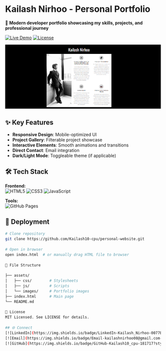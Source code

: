# Kailash Nirhoo - Personal Portfolio

🚀 **Modern developer portfolio showcasing my skills, projects, and professional journey**  

[![Live Demo](https://img.shields.io/badge/LIVE_DEMO-Visit_My_Portfolio-2ea44f?style=for-the-badge&logo=vercel)](https://kailash10-cpu.github.io/personal-website/)
[![License](https://img.shields.io/badge/License-MIT-blue.svg?style=for-the-badge)](LICENSE)

![Portfolio Screenshot](Screenshot%202025-07-10%20115545.png)

## ✨ Key Features
- **Responsive Design**: Mobile-optimized UI
- **Project Gallery**: Filterable project showcase
- **Interactive Elements**: Smooth animations and transitions
- **Direct Contact**: Email integration
- **Dark/Light Mode**: Toggleable theme (if applicable)

## 🛠️ Tech Stack
**Frontend:**  
![HTML5](https://img.shields.io/badge/HTML5-E34F26?logo=html5&logoColor=white)
![CSS3](https://img.shields.io/badge/CSS3-1572B6?logo=css3&logoColor=white)
![JavaScript](https://img.shields.io/badge/JavaScript-F7DF1E?logo=javascript&logoColor=black)

**Tools:**  
![GitHub Pages](https://img.shields.io/badge/GitHub_Pages-222222?logo=github-pages)

## 🚀 Deployment
```bash
# Clone repository
git clone https://github.com/Kailash10-cpu/personal-website.git

# Open in browser
open index.html  # or manually drag HTML file to browser

📂 File Structure

├── assets/
│   ├── css/        # Stylesheets
│   ├── js/         # Scripts
│   └── images/     # Portfolio images
├── index.html      # Main page
└── README.md

📜 License
MIT Licensed. See LICENSE for details.

## 🌐 Connect
[![LinkedIn](https://img.shields.io/badge/LinkedIn-Kailash_Nirhoo-0077B5?style=for-the-badge&logo=linkedin)](https://www.linkedin.com/in/kailash-nirhoo-19297b217)
[![Email](https://img.shields.io/badge/Email-kailashnirhoo08@gmail.com-D14836?style=for-the-badge&logo=gmail)](mailto:kailashnirhoo08@gmail.com)
[![GitHub](https://img.shields.io/badge/GitHub-Kailash10_cpu-181717?style=for-the-badge&logo=github)](https://github.com/Kailash10-cpu)

